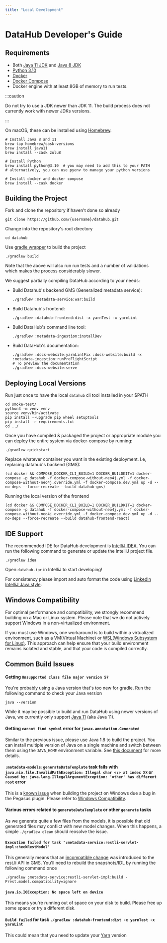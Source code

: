 ```yaml
---
title: "Local Development"
---
```


# DataHub Developer's Guide

## Requirements

- Both [Java 11 JDK](https://openjdk.org/projects/jdk/11/) and [Java 8 JDK](https://openjdk.java.net/projects/jdk8/)
- [Python 3.10](https://www.python.org/downloads/release/python-3100/)
- [Docker](https://www.docker.com/)
- [Docker Compose](https://docs.docker.com/compose/)
- Docker engine with at least 8GB of memory to run tests.

:::caution

Do not try to use a JDK newer than JDK 11. The build process does not currently work with newer JDKs versions.

:::

On macOS, these can be installed using [Homebrew](https://brew.sh/).

```shell
# Install Java 8 and 11
brew tap homebrew/cask-versions
brew install java11
brew install --cask zulu8

# Install Python
brew install python@3.10  # you may need to add this to your PATH
# alternatively, you can use pyenv to manage your python versions

# Install docker and docker compose
brew install --cask docker
```

## Building the Project

Fork and clone the repository if haven't done so already

```shell
git clone https://github.com/{username}/datahub.git
```

Change into the repository's root directory

```shell
cd datahub
```

Use [gradle wrapper](https://docs.gradle.org/current/userguide/gradle_wrapper.html) to build the project

```shell
./gradlew build
```

Note that the above will also run run tests and a number of validations which makes the process considerably slower.

We suggest partially compiling DataHub according to your needs:

- Build Datahub's backend GMS (Generalized metadata service):

  ```
  ./gradlew :metadata-service:war:build
  ```

- Build Datahub's frontend:

  ```
  ./gradlew :datahub-frontend:dist -x yarnTest -x yarnLint
  ```

- Build DataHub's command line tool:

  ```
  ./gradlew :metadata-ingestion:installDev
  ```

- Build DataHub's documentation:

  ```
  ./gradlew :docs-website:yarnLintFix :docs-website:build -x :metadata-ingestion:runPreFlightScript
  # To preview the documentation
  ./gradlew :docs-website:serve
  ```

## Deploying Local Versions

Run just once to have the local `datahub` cli tool installed in your $PATH

```shell
cd smoke-test/
python3 -m venv venv
source venv/bin/activate
pip install --upgrade pip wheel setuptools
pip install -r requirements.txt
cd ../
```

Once you have compiled & packaged the project or appropriate module you can deploy the entire system via docker-compose by running:

```shell
./gradlew quickstart
```

Replace whatever container you want in the existing deployment.
I.e, replacing datahub's backend (GMS):

```shell
(cd docker && COMPOSE_DOCKER_CLI_BUILD=1 DOCKER_BUILDKIT=1 docker-compose -p datahub -f docker-compose-without-neo4j.yml -f docker-compose-without-neo4j.override.yml -f docker-compose.dev.yml up -d --no-deps --force-recreate --build datahub-gms)
```

Running the local version of the frontend

```shell
(cd docker && COMPOSE_DOCKER_CLI_BUILD=1 DOCKER_BUILDKIT=1 docker-compose -p datahub -f docker-compose-without-neo4j.yml -f docker-compose-without-neo4j.override.yml -f docker-compose.dev.yml up -d --no-deps --force-recreate --build datahub-frontend-react)
```

## IDE Support

The recommended IDE for DataHub development is [IntelliJ IDEA](https://www.jetbrains.com/idea/).
You can run the following command to generate or update the IntelliJ project file.

```shell
./gradlew idea
```

Open `datahub.ipr` in IntelliJ to start developing!

For consistency please import and auto format the code using [LinkedIn IntelliJ Java style](../gradle/idea/LinkedIn%20Style.xml).

## Windows Compatibility

For optimal performance and compatibility, we strongly recommend building on a Mac or Linux system.
Please note that we do not actively support Windows in a non-virtualized environment.

If you must use Windows, one workaround is to build within a virtualized environment, such as a VM(Virtual Machine) or [WSL(Windows Subsystem for Linux)](https://learn.microsoft.com/en-us/windows/wsl).
This approach can help ensure that your build environment remains isolated and stable, and that your code is compiled correctly.

## Common Build Issues

#### Getting `Unsupported class file major version 57`

You're probably using a Java version that's too new for gradle. Run the following command to check your Java version

```shell
java --version
```

While it may be possible to build and run DataHub using newer versions of Java, we currently only support [Java 11](https://openjdk.org/projects/jdk/11/) (aka Java 11).

#### Getting `cannot find symbol` error for `javax.annotation.Generated`

Similar to the previous issue, please use Java 1.8 to build the project.
You can install multiple version of Java on a single machine and switch between them using the `JAVA_HOME` environment variable. See [this document](https://docs.oracle.com/cd/E21454_01/html/821-2531/inst_jdk_javahome_t.html) for more details.

#### `:metadata-models:generateDataTemplate` task fails with `java.nio.file.InvalidPathException: Illegal char <:> at index XX` or `Caused by: java.lang.IllegalArgumentException: 'other' has different root` error

This is a [known issue](https://github.com/linkedin/rest.li/issues/287) when building the project on Windows due a bug in the Pegasus plugin. Please refer to [Windows Compatibility](/docs/developers.md#windows-compatibility).

#### Various errors related to `generateDataTemplate` or other `generate` tasks

As we generate quite a few files from the models, it is possible that old generated files may conflict with new model changes. When this happens, a simple `./gradlew clean` should reosolve the issue.

#### `Execution failed for task ':metadata-service:restli-servlet-impl:checkRestModel'`

This generally means that an [incompatible change](https://linkedin.github.io/rest.li/modeling/compatibility_check) was introduced to the rest.li API in GMS. You'll need to rebuild the snapshots/IDL by running the following command once

```shell
./gradlew :metadata-service:restli-servlet-impl:build -Prest.model.compatibility=ignore
```

#### `java.io.IOException: No space left on device`

This means you're running out of space on your disk to build. Please free up some space or try a different disk.

#### `Build failed` for task `./gradlew :datahub-frontend:dist -x yarnTest -x yarnLint`

This could mean that you need to update your [Yarn](https://yarnpkg.com/getting-started/install) version
